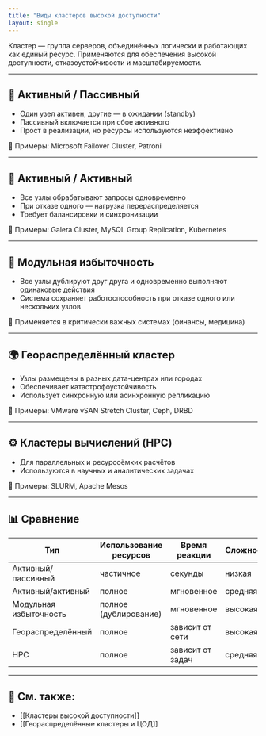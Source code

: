 ```yaml
---
title: "Виды кластеров высокой доступности"
layout: single
---
```



Кластер — группа серверов, объединённых логически и работающих как единый ресурс. Применяются для обеспечения высокой доступности, отказоустойчивости и масштабируемости.

---

## 🔁 Активный / Пассивный

- Один узел активен, другие — в ожидании (standby)
- Пассивный включается при сбое активного
- Прост в реализации, но ресурсы используются неэффективно

📌 Примеры: Microsoft Failover Cluster, Patroni

---

## 🧭 Активный / Активный

- Все узлы обрабатывают запросы одновременно
- При отказе одного — нагрузка перераспределяется
- Требует балансировки и синхронизации

📌 Примеры: Galera Cluster, MySQL Group Replication, Kubernetes

---

## 🧩 Модульная избыточность

- Все узлы дублируют друг друга и одновременно выполняют одинаковые действия
- Система сохраняет работоспособность при отказе одного или нескольких узлов

📌 Применяется в критически важных системах (финансы, медицина)

---

## 🌍 Геораспределённый кластер

- Узлы размещены в разных дата-центрах или городах
- Обеспечивает катастрофоустойчивость
- Использует синхронную или асинхронную репликацию

📌 Примеры: VMware vSAN Stretch Cluster, Ceph, DRBD

---

## ⚙️ Кластеры вычислений (HPC)

- Для параллельных и ресурсоёмких расчётов
- Используются в научных и аналитических задачах

📌 Примеры: SLURM, Apache Mesos

---

## 📊 Сравнение

| Тип                  | Использование ресурсов | Время реакции | Сложность | Назначение                  |
|----------------------|------------------------|---------------|-----------|-----------------------------|
| Активный/пассивный   | частичное              | секунды       | низкая    | Отказоустойчивость          |
| Активный/активный    | полное                 | мгновенное    | средняя   | HA + масштабирование        |
| Модульная избыточность | полное (дублирование) | мгновенное    | высокая   | Критичные задачи            |
| Геораспределённый    | полное                 | зависит от сети | высокая  | Катастрофоустойчивость      |
| HPC                  | полное                 | зависит от задач | средняя | Высокопроизводительные вычисления |

---

## 🔗 См. также:
- [[Кластеры высокой доступности]]
- [[Геораспределённые кластеры и ЦОД]]
